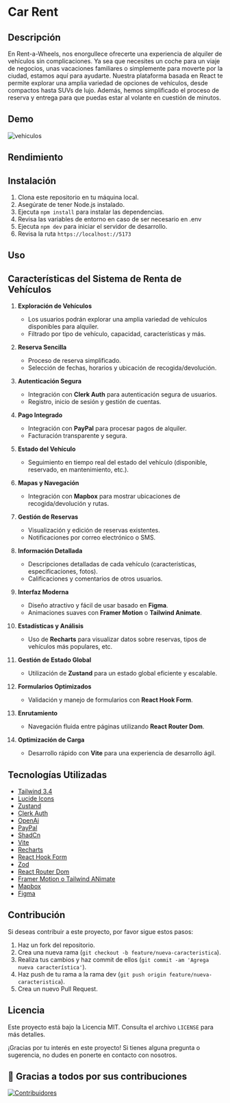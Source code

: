 # Car Rent


## Descripción

En Rent-a-Wheels, nos enorgullece ofrecerte una experiencia de alquiler de vehículos sin complicaciones. Ya sea que necesites un coche para un viaje de negocios, unas vacaciones familiares o simplemente para moverte por la ciudad, estamos aquí para ayudarte. Nuestra plataforma basada en React te permite explorar una amplia variedad de opciones de vehículos, desde compactos hasta SUVs de lujo. Además, hemos simplificado el proceso de reserva y entrega para que puedas estar al volante en cuestión de minutos.

## Demo

<img src="https://acroadtrip.blob.core.windows.net/catalogo-imagenes/m/RT_V_398c1bb49f584affb6527e3bed96c069.jpg"  alt="vehiculos"/>


## Rendimiento

## Instalación

1. Clona este repositorio en tu máquina local.
2. Asegúrate de tener Node.js instalado.
3. Ejecuta `npm install` para instalar las dependencias.
4. Revisa las variables de entorno en  caso de ser necesario en .env
5. Ejecuta `npm dev` para iniciar el servidor de desarrollo.
6. Revisa la ruta `https://localhost://5173`

## Uso


## Características del Sistema de Renta de Vehículos

1. **Exploración de Vehículos**
    - Los usuarios podrán explorar una amplia variedad de vehículos disponibles para alquiler.
    - Filtrado por tipo de vehículo, capacidad, características y más.

2. **Reserva Sencilla**
    - Proceso de reserva simplificado.
    - Selección de fechas, horarios y ubicación de recogida/devolución.

3. **Autenticación Segura**
    - Integración con **Clerk Auth** para autenticación segura de usuarios.
    - Registro, inicio de sesión y gestión de cuentas.

4. **Pago Integrado**
    - Integración con **PayPal** para procesar pagos de alquiler.
    - Facturación transparente y segura.

5. **Estado del Vehículo**
    - Seguimiento en tiempo real del estado del vehículo (disponible, reservado, en mantenimiento, etc.).

6. **Mapas y Navegación**
    - Integración con **Mapbox** para mostrar ubicaciones de recogida/devolución y rutas.

7. **Gestión de Reservas**
    - Visualización y edición de reservas existentes.
    - Notificaciones por correo electrónico o SMS.

8. **Información Detallada**
    - Descripciones detalladas de cada vehículo (características, especificaciones, fotos).
    - Calificaciones y comentarios de otros usuarios.

9. **Interfaz Moderna**
    - Diseño atractivo y fácil de usar basado en **Figma**.
    - Animaciones suaves con **Framer Motion** o **Tailwind Animate**.

10. **Estadísticas y Análisis**
    - Uso de **Recharts** para visualizar datos sobre reservas, tipos de vehículos más populares, etc.

11. **Gestión de Estado Global**
    - Utilización de **Zustand** para un estado global eficiente y escalable.

12. **Formularios Optimizados**
    - Validación y manejo de formularios con **React Hook Form**.

13. **Enrutamiento**
    - Navegación fluida entre páginas utilizando **React Router Dom**.

14. **Optimización de Carga**
    - Desarrollo rápido con **Vite** para una experiencia de desarrollo ágil.

## Tecnologías Utilizadas

- [Tailwind 3.4](https://tailwindcss.com/)
- [Lucide Icons](https://lucide.dev/)
- [Zustand](https://github.com/pmndrs/zustand)
- [Clerk Auth](https://clerk.com/)
- [OpenAi](https://openai.com/)
- [PayPal](https://www.paypal.com/)
- [ShadCn](https://ui.shadcn.com/)
- [Vite](https://vitejs.dev/)
- [Recharts](https://recharts.org/en-US)
- [React Hook Form](https://react-hook-form.com/)
- [Zod](https://github.com/colinhacks/zod)
- [React Router Dom](https://reactrouter.com/)
- [Framer Motion o Tailwind ANimate](https://www.framer.com/motion/)
- [Mapbox](https://www.mapbox.com/)
- [Figma](https://www.figma.com/design/eLzIrNW2eJyVNx7lopIHej/Car-Rent-Website-Design---Pickolab-Studio-(Community)?node-id=1-5&t=nEjW5sRNiyoU1RqT-0)


## Contribución

Si deseas contribuir a este proyecto, por favor sigue estos pasos:

1. Haz un fork del repositorio.
2. Crea una nueva rama (`git checkout -b feature/nueva-caracteristica`).
3. Realiza tus cambios y haz commit de ellos (`git commit -am 'Agrega nueva característica'`).
4. Haz push de tu rama a la rama dev (`git push origin feature/nueva-caracteristica`).
5. Crea un nuevo Pull Request.

## Licencia

Este proyecto está bajo la Licencia MIT. Consulta el archivo `LICENSE` para más detalles.

¡Gracias por tu interés en este proyecto! Si tienes alguna pregunta o sugerencia, no dudes en ponerte en contacto con nosotros.

## 👏 Gracias a todos por sus contribuciones


[![Contribuidores](https://contrib.rocks/image?repo=Lostovayne/car-rent-website&max=500&columns=20)](https://github.com/Lostovayne/car-rent-website/graphs/contributors)

